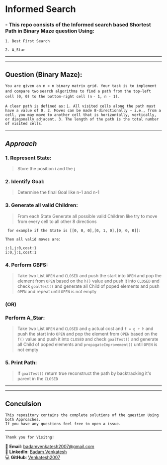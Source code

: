 # Informed Search
### - This repo consists of the Informed search based Shortest Path in Binary Maze question Using:

    1. Best First Search

    2. A_Star

---
---

## Question (Binary Maze):
```You are given an n × n binary matrix grid. Your task is to implement and compare two```
```search algorithms to find a path from the top-left cell (0, 0) to the bottom-right cell (n```
```- 1, n - 1).```

```A clear path is defined as:```
    ```1.​ All visited cells along the path must have a value of 0.​
    2.​ Moves can be made 8-directionally — i.e., from a cell, you may move to another
        cell that is horizontally, vertically, or diagonally adjacent.​
    3.​ The length of the path is the total number of visited cells.
​```

---

## ***Approach***
### 1. **Represent State**:
>Store the position i and the j 

### 2. **Identify Goal**:
>Determine the final Goal like n-1 and n-1

### 3. **Generate all valid Children**:
>From each State Generate all possible valid Children like try to move from every cell to all other 8 directions 

``` for example if the State is [[0, 0, 0],[0, 1, 0],[0, 0, 0]]:```

``` Then all valid moves are: ```
```
i:1,j:0,cost:1
i:0,j:1,cost:1
```

### 4. **Perform GBFS**:
>Take two List `OPEN` and `CLOSED` and push the start into `OPEN` and pop the element from `OPEN` based on the `h()` value and push it into `CLOSED` and check `goalTest()` and generate all Child of poped elements and push `OPEN` and repeat until `OPEN` is not empty 

### (OR)

### **Perform A_Star**:
>Take two List `OPEN` and `CLOSED`  and `g` actual cost and `f = g + h` and push the start into `OPEN` and pop the element from `OPEN` based on the `f()` value and push it into `CLOSED` and check `goalTest()` and generate all Child of poped elements and `propagateImprovement()` until `OPEN` is not empty

### 5. **Print Path**:
> If `goalTest()` return true reconstruct the path by backtracking it's parent in the `CLOSED`

---
---


## Conculsion
    This repository contains the complete solutions of the question Using both Approaches. 
    If you have any questions feel free to open a issue.

---
    Thank you for Visitng!


📧 **Email**: badamvenkatesh2007@gmail.com  
🔗 **LinkedIn**: [Badam Venkatesh](https://linkedin.com/in/badamvenkatesh)  
💻 **GitHub**: [Venkatesh2007](https://github.com/Venkatesh2007)


